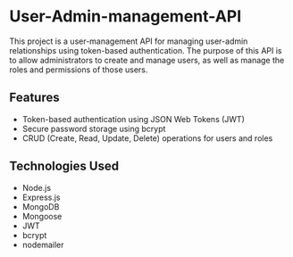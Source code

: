 # User-Admin-management-API

This project is a user-management API for managing user-admin relationships using token-based authentication. The purpose of this API is to allow administrators to create and manage users, as well as manage the roles and permissions of those users.

## Features

- Token-based authentication using JSON Web Tokens (JWT)
- Secure password storage using bcrypt
- CRUD (Create, Read, Update, Delete) operations for users and roles

## Technologies Used

- Node.js
- Express.js
- MongoDB
- Mongoose
- JWT
- bcrypt
- nodemailer
